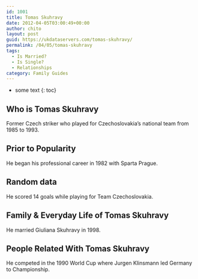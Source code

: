 ```yaml
---
id: 1001
title: Tomas Skuhravy
date: 2012-04-05T03:00:49+00:00
author: chito
layout: post
guid: https://ukdataservers.com/tomas-skuhravy/
permalink: /04/05/tomas-skuhravy
tags:
  - Is Married?
  - Is Single?
  - Relationships
category: Family Guides
---
```


* some text
{: toc}
          
          
## Who is  Tomas Skuhravy
                  
                  
                  
Former Czech striker who played for Czechoslovakia&#8217;s national team from 1985 to 1993.
                  
                
                
                
## Prior to Popularity 
                  
                  
                  
He began his professional career in 1982 with Sparta Prague.
                  
                
                
                
## Random data 
                  
                  
                  
He scored 14 goals while playing for Team Czechoslovakia.
                  
                
                
                
## Family & Everyday Life of Tomas Skuhravy
                  
                  
                  
He married Giuliana Skuhravy in 1998.
                  
                
                
                
## People Related With  Tomas Skuhravy
                  
                  
                  
He competed in the 1990 World Cup where Jurgen Klinsmann led Germany to Championship.
                  
                
              
            
          
          
          
    
    
  
